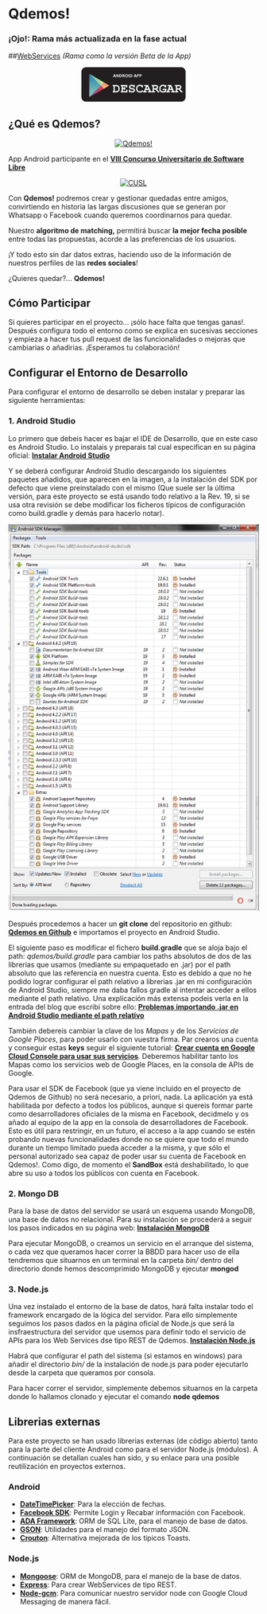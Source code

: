 Qdemos!
=========

### ¡Ojo!: Rama más actualizada en la fase actual 

##[WebServices](https://github.com/Qdemos/qdemosapp/tree/webservices) *(Rama como la versión Beta de la App)*

<a href="https://github.com/Qdemos/qdemosapp/raw/webservices/QdemosVersion1.0.apk">
  <p align="center">
    <img alt="App" src="https://raw.githubusercontent.com/Qdemos/qdemosapp/webservices/imagenesREADME/descarga.png" width="210"/>
  </p>
</a>

## ¿Qué es Qdemos? ##

<a href="http://qdemos.wordpress.com/">
  <p align="center">
    <img alt="Qdemos!" src="http://qdemos.files.wordpress.com/2014/01/screenshot_2014-01-08-17-24-58.png?w=310&h=550" />
  </p>
</a>

App Android participante en el [**VIII Concurso Universitario de Software Libre**](http://www.concursosoftwarelibre.org/1314/)

<a href="http://www.concursosoftwarelibre.org/1314/">
  <p align="center">
    <img alt="CUSL" src="http://www.concursosoftwarelibre.org/1314/themes/kanji/logo.png"/>
  </p>
</a>

Con **Qdemos!** podremos crear y gestionar quedadas entre amigos, convirtiendo en historia las largas discusiones que se generan por Whatsapp o Facebook cuando queremos coordinarnos para quedar.

Nuestro **algoritmo de matching,** permitirá buscar **la mejor fecha posible** entre todas las propuestas, acorde a las preferencias de los usuarios.

¡Y todo esto sin dar datos extras, haciendo uso de la información de nuestros perfiles de las **redes sociales**!

¿Quieres quedar?... **Qdemos!**

## Cómo Participar ##

Si quieres participar en el proyecto... ¡sólo hace falta que tengas ganas!. Después configura todo el entorno como se explica en sucesivas secciones y empieza a hacer tus pull request de las funcionalidades o mejoras que cambiarias o añadirias. ¡Esperamos tu colaboración!

## Configurar el Entorno de Desarrollo ##

Para configurar el entorno de desarrollo se deben instalar y preparar las siguiente herramientas:

### 1. Android Studio ###

Lo primero que debeis hacer es bajar el IDE de Desarrollo, que en este caso es Android Studio. Lo instalais y preparais tal cual especifican en su página oficial: [**Instalar Android Studio**](http://developer.android.com/sdk/installing/studio.html)

Y se deberá configurar Android Studio descargando los siguientes paquetes añadidos, que aparecen en la imagen, a la instalación del SDK por defecto que viene preinstalado con el mismo (Que suele ser la última versión, para este proyecto se está usando todo relativo a la Rev. 19, si se usa otra revisión se debe modificar los ficheros típicos de configuración como build.gradle y demás para hacerlo notar).


<a href="https://github.com/Qdemos/qdemosapp/blob/master/imagenesREADME/instalacionQdemosSDKAndroid.png?raw=true">
  <p align="center">
    <img alt="ConfiguracionAS" src="https://github.com/Qdemos/qdemosapp/blob/master/imagenesREADME/instalacionQdemosSDKAndroid.png?raw=true" />
  </p>
</a>

Después procedemos a hacer un **git clone** del repositorio en github: [**Qdemos en Github**](https://github.com/Qdemos/qdemosapp) e importamos el proyecto en Android Studio.

El siguiente paso es modificar el fichero **build.gradle** que se aloja bajo el path: *qdemos/build.gradle* para cambiar los paths absolutos de dos de las librerias que usamos (mediante su empaquetado en .jar) por el path absoluto que las referencia en nuestra cuenta. Esto es debido a que no he podido lograr configurar el path relativo a librerias .jar en mi configuración de Android Studio, siempre me daba fallos gradle al intentar acceder a ellos mediante el path relativo. Una explicación más extensa podeis verla en la entrada del blog que escribí sobre ello: [**Problemas importando .jar en Android Studio mediante el path relativo**](http://qdemos.wordpress.com/2014/01/13/definiendo-los-modelos-de-bbdd/)

También debereis cambiar la clave de los *Mapas* y de los *Servicios de Google Places*, para poder usarlo con vuestra firma. Par crearos una cuenta y conseguir estas **keys** seguir el siguiente tutorial: [**Crear cuenta en Google Cloud Console para usar sus servicios**](http://www.sgoliver.net/blog/?p=3244). Deberemos habilitar tanto los Mapas como los servicios web de Google Places, en la consola de APIs de Google.

Para usar el SDK de Facebook (que ya viene incluido en el proyecto de Qdemos de Github) no será necesario, a priori, nada. La aplicación ya está habilitada por defecto a todos los públicos, aunque si quereis formar parte como desarrolladores oficiales de la misma en Facebook, decidmelo y os añado al equipo de la app en la consola de desarrolladores de Facebook. Esto es útil para restringir, en un futuro, el acceso a la app cuando se estén probando nuevas funcionalidades donde no se quiere que todo el mundo durante un tiempo limitado pueda acceder a la misma, y que sólo el personal autorizado sea capaz de poder usar su cuenta de Facebook en Qdemos!. Como digo, de momento el **SandBox** está deshabilitado, lo que abre su uso a todos los públicos con cuenta en Facebook.

### 2. Mongo DB ###

Para la base de datos del servidor se usará un esquema usando MongoDB, una base de datos no relacional. Para su instalación se procederá a seguir los pasos indicados en su página web: [**Instalación MongoDB**](http://www.mongodb.org/downloads)

Para ejecutar MongoDB, o creamos un servicio en el arranque del sistema, o cada vez que queramos hacer correr la BBDD para hacer uso de ella tendremos que situarnos en un terminal en la carpeta *bin/* dentro del directorio donde hemos descomprimido MongoDB y ejecutar **mongod**

### 3. Node.js ###

Una vez instalado el entorno de la base de datos, hará falta instalar todo el framework encargado de la lógica del servidor. Para ello simplemente seguimos los pasos dados en la página oficial de Node.js que será la insfraestructura del servidor que usemos para definir todo el servicio de APIs para los Web Services dse tipo REST de Qdemos. [**Instalación Node.js**](http://www.nodejs.org/)

Habrá que configurar el path del sistema (si estamos en windows) para añadir el directorio *bin/* de la instalación de node.js para poder ejecutarlo desde la carpeta que queramos por consola.

Para hacer correr el servidor, simplemente debemos situarnos en la carpeta donde lo hallamos clonado y ejecutar el comando **node qdemos**

## Librerias externas ##

Para este proyecto se han usado librerias externas (de código abierto) tanto para la parte del cliente Android como para el servidor Node.js (módulos). A continuación se detallan cuales han sido, y su enlace para una posible reutilización en proyectos externos.

### Android ###

* [**DateTimePicker**](https://github.com/flavienlaurent/datetimepicker): Para la elección de fechas.
* [**Facebook SDK**](https://github.com/facebook/facebook-android-sdk): Permite Login y Recabar información con Facebook.
* [**ADA Framework**](https://github.com/mobandme/ADA-Framework): ORM de SQL Lite, para el manejo de base de datos.
* [**GSON**](https://code.google.com/p/google-gson/): Utilidades para el manejo del formato JSON.
* [**Crouton**](https://github.com/keyboardsurfer/Crouton): Alternativa mejorada de los típicos Toasts.

### Node.js ###

* [**Mongoose**](https://github.com/LearnBoost/mongoose): ORM de MongoDB, para el manejo de la base de datos.
* [**Express**](https://github.com/visionmedia/express): Para crear WebServices de tipo REST.
* [**Node-gcm**](https://github.com/ToothlessGear/node-gcm): Para comunicar nuestro servidor node con Google Cloud Messaging de manera fácil. 

